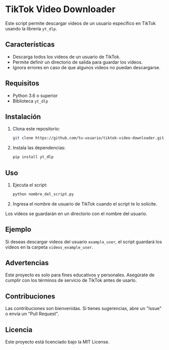 # TikTok Video Downloader

Este script permite descargar videos de un usuario específico en TikTok usando la librería `yt_dlp`.

## Características

- Descarga todos los videos de un usuario de TikTok.
- Permite definir un directorio de salida para guardar los videos.
- Ignora errores en caso de que algunos videos no puedan descargarse.

## Requisitos

- Python 3.6 o superior
- Biblioteca `yt_dlp`

## Instalación

1. Clona este repositorio:
    ```bash
    git clone https://github.com/tu-usuario/tiktok-video-downloader.git
    ```

2. Instala las dependencias:
    ```bash
    pip install yt_dlp
    ```

## Uso

1. Ejecuta el script:
    ```bash
    python nombre_del_script.py
    ```

2. Ingresa el nombre de usuario de TikTok cuando el script te lo solicite.

Los videos se guardarán en un directorio con el nombre del usuario.

## Ejemplo

Si deseas descargar videos del usuario `example_user`, el script guardará los videos en la carpeta `videos_example_user`.

## Advertencias

Este proyecto es solo para fines educativos y personales. Asegúrate de cumplir con los términos de servicio de TikTok antes de usarlo.

## Contribuciones

Las contribuciones son bienvenidas. Si tienes sugerencias, abre un "Issue" o envía un "Pull Request".

## Licencia

Este proyecto está licenciado bajo la MIT License.

